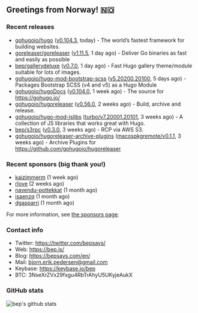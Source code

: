 ## Greetings from Norway! 🇳🇴

### Recent releases
- [gohugoio/hugo](https://github.com/gohugoio/hugo) ([v0.104.3](https://github.com/gohugoio/hugo/releases/tag/v0.104.3), today) - The world’s fastest framework for building websites.
- [goreleaser/goreleaser](https://github.com/goreleaser/goreleaser) ([v1.11.5](https://github.com/goreleaser/goreleaser/releases/tag/v1.11.5), 1 day ago) - Deliver Go binaries as fast and easily as possible
- [bep/gallerydeluxe](https://github.com/bep/gallerydeluxe) ([v0.7.0](https://github.com/bep/gallerydeluxe/releases/tag/v0.7.0), 1 day ago) - Fast Hugo gallery theme/module suitable for lots of images.
- [gohugoio/hugo-mod-bootstrap-scss](https://github.com/gohugoio/hugo-mod-bootstrap-scss) ([v5.20200.20100](https://github.com/gohugoio/hugo-mod-bootstrap-scss/releases/tag/v5.20200.20100), 5 days ago) - Packages Bootstrap SCSS (v4 and v5) as a Hugo Module
- [gohugoio/hugoDocs](https://github.com/gohugoio/hugoDocs) ([v0.104.0](https://github.com/gohugoio/hugoDocs/releases/tag/v0.104.0), 1 week ago) - The source for https://gohugo.io/
- [gohugoio/hugoreleaser](https://github.com/gohugoio/hugoreleaser) ([v0.56.0](https://github.com/gohugoio/hugoreleaser/releases/tag/v0.56.0), 2 weeks ago) - Build, archive and release. 
- [gohugoio/hugo-mod-jslibs](https://github.com/gohugoio/hugo-mod-jslibs) ([turbo/v7.20001.20101](https://github.com/gohugoio/hugo-mod-jslibs/releases/tag/turbo%2Fv7.20001.20101), 3 weeks ago) - A collection of JS libraries that works great with Hugo.
- [bep/s3rpc](https://github.com/bep/s3rpc) ([v0.3.0](https://github.com/bep/s3rpc/releases/tag/v0.3.0), 3 weeks ago) - RCP via AWS S3.
- [gohugoio/hugoreleaser-archive-plugins](https://github.com/gohugoio/hugoreleaser-archive-plugins) ([macospkgremote/v0.1.1](https://github.com/gohugoio/hugoreleaser-archive-plugins/releases/tag/macospkgremote%2Fv0.1.1), 3 weeks ago) - Archive Plugins for https://github.com/gohugoio/hugoreleaser


### Recent sponsors (big thank you!)

- [kaizimmerm](https://github.com/kaizimmerm) (1 week ago)
- [rlove](https://github.com/rlove) (2 weeks ago)
- [navendu-pottekkat](https://github.com/navendu-pottekkat) (1 month ago)
- [isaenzq](https://github.com/isaenzq) (1 month ago)
- [dgasparri](https://github.com/dgasparri) (1 month ago)

For more information, see [the sponsors page](https://github.com/sponsors/bep/).

### Contact info
- Twitter: https://twitter.com/bepsays/
- Web: https://bep.is/
- Blog: https://bepsays.com/en/
- Mail: bjorn.erik.pedersen@gmail.com
- Keybase: https://keybase.io/bep
- BTC: 3NseXrZVx29fxgu4RbTrAhyU5UKyjeAukX


### GitHub stats
![bep's github stats](https://github-readme-stats.vercel.app/api?username=bep&count_private=true&hide_title=true)


